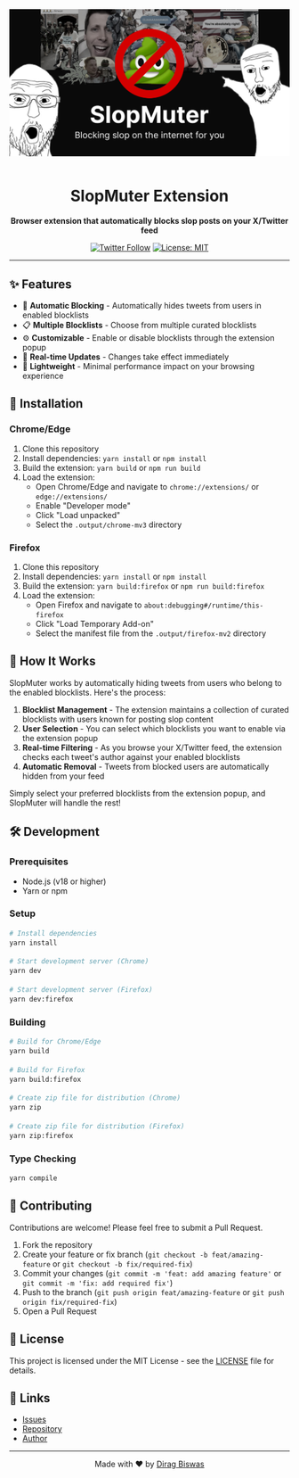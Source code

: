 <div align="center">
  <img style="margin-bottom: 12px;" src="https://raw.githubusercontent.com/diragb/slop-muter-webapp/refs/heads/main/public/twitter-image.jpg" alt="Slop Muter Cover">

  # SlopMuter Extension

  **Browser extension that automatically blocks slop posts on your X/Twitter feed**

  [![Twitter Follow](https://img.shields.io/twitter/follow/slopmuter?style=social)](https://twitter.com/slopmuter)
  [![License: MIT](https://img.shields.io/badge/License-MIT-yellow.svg)](https://opensource.org/licenses/MIT)

</div>

---

## ✨ Features

- 🚫 **Automatic Blocking** - Automatically hides tweets from users in enabled blocklists
- 📋 **Multiple Blocklists** - Choose from multiple curated blocklists
- ⚙️ **Customizable** - Enable or disable blocklists through the extension popup
- 🔄 **Real-time Updates** - Changes take effect immediately
- 🎯 **Lightweight** - Minimal performance impact on your browsing experience

## 🚀 Installation

### Chrome/Edge

1. Clone this repository
2. Install dependencies: `yarn install` or `npm install`
3. Build the extension: `yarn build` or `npm run build`
4. Load the extension:
   - Open Chrome/Edge and navigate to `chrome://extensions/` or `edge://extensions/`
   - Enable "Developer mode"
   - Click "Load unpacked"
   - Select the `.output/chrome-mv3` directory

### Firefox

1. Clone this repository
2. Install dependencies: `yarn install` or `npm install`
3. Build the extension: `yarn build:firefox` or `npm run build:firefox`
4. Load the extension:
   - Open Firefox and navigate to `about:debugging#/runtime/this-firefox`
   - Click "Load Temporary Add-on"
   - Select the manifest file from the `.output/firefox-mv2` directory

## 📖 How It Works

SlopMuter works by automatically hiding tweets from users who belong to the enabled blocklists. Here's the process:

1. **Blocklist Management** - The extension maintains a collection of curated blocklists with users known for posting slop content
2. **User Selection** - You can select which blocklists you want to enable via the extension popup
3. **Real-time Filtering** - As you browse your X/Twitter feed, the extension checks each tweet's author against your enabled blocklists
4. **Automatic Removal** - Tweets from blocked users are automatically hidden from your feed

Simply select your preferred blocklists from the extension popup, and SlopMuter will handle the rest!

## 🛠️ Development

### Prerequisites

- Node.js (v18 or higher)
- Yarn or npm

### Setup

```bash
# Install dependencies
yarn install

# Start development server (Chrome)
yarn dev

# Start development server (Firefox)
yarn dev:firefox
```

### Building

```bash
# Build for Chrome/Edge
yarn build

# Build for Firefox
yarn build:firefox

# Create zip file for distribution (Chrome)
yarn zip

# Create zip file for distribution (Firefox)
yarn zip:firefox
```

### Type Checking

```bash
yarn compile
```

## 🤝 Contributing

Contributions are welcome! Please feel free to submit a Pull Request.

1. Fork the repository
2. Create your feature or fix branch (`git checkout -b feat/amazing-feature` or `git checkout -b fix/required-fix`)
3. Commit your changes (`git commit -m 'feat: add amazing feature'` or `git commit -m 'fix: add required fix'`)
4. Push to the branch (`git push origin feat/amazing-feature` or `git push origin fix/required-fix`)
5. Open a Pull Request

## 📝 License

This project is licensed under the MIT License - see the [LICENSE](LICENSE) file for details.

## 🔗 Links

- [Issues](https://github.com/diragb/slop-muter-extension/issues)
- [Repository](https://github.com/diragb/slop-muter-extension)
- [Author](https://github.com/diragb)

---

<div align="center">
  Made with ❤️ by <a href="https://github.com/diragb">Dirag Biswas</a>
</div>
